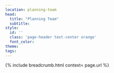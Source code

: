 ```yaml
---
location: planning-team
head:
  title: "Planning Team"
  subtitle:
style:
  id: ''
  class: 'page-header text-center orange'
  font_color:
theme:
tags:
---
```

{% include breadcrumb.html context= page.url %}
